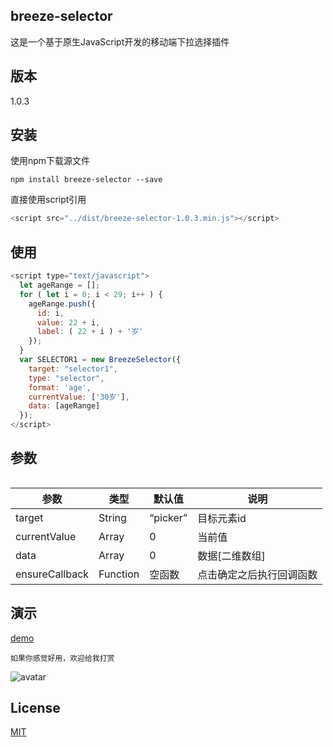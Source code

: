 ## breeze-selector

这是一个基于原生JavaScript开发的移动端下拉选择插件

## 版本 

1.0.3

## 安装

使用npm下载源文件


```
npm install breeze-selector --save
```

直接使用script引用

```js
<script src="../dist/breeze-selector-1.0.3.min.js"></script>
```

## 使用

```js
<script type="text/javascript">
  let ageRange = [];
  for ( let i = 0; i < 29; i++ ) {
    ageRange.push({
      id: i,
      value: 22 + i,
      label: ( 22 + i ) + '岁'
    });
  }
  var SELECTOR1 = new BreezeSelector({
    target: "selector1",
    type: "selector",
    format: 'age',
    currentValue: ['30岁'],
    data: [ageRange]
  });
</script>
```

## 参数
```
```

|        参数       |   类型   | 默认值  |             说明             |
|-------------------|----------|----------|-------------------------------------|
| target              | String    | “picker”       | 目标元素id          |
| currentValue             | Array   | 0      | 当前值 |
| data             | Array   | 0      | 数据[二维数组] |
| ensureCallback       | Function   | 空函数   | 点击确定之后执行回调函数          |

## 演示

[demo](https://breeze55.github.io/breeze-selector/example/index.html)

```
如果你感觉好用，欢迎给我打赏
```
![avatar](https://raw.githubusercontent.com/breeze55/static/master/breeze.png)

## License
[MIT](https://github.com/breeze55/breeze-selector/blob/master/LICENSE)
